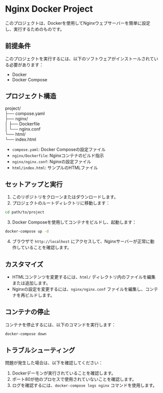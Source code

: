 # Nginx Docker Project

このプロジェクトは、Dockerを使用してNginxウェブサーバーを簡単に設定し、実行するためのものです。

## 前提条件

このプロジェクトを実行するには、以下のソフトウェアがインストールされている必要があります：

- Docker
- Docker Compose

## プロジェクト構造
project/  
├── compose.yaml  
├── nginx/  
│   ├── Dockerfile  
│   └── nginx.conf  
└── html/  
└── index.html  

- `compose.yaml`: Docker Composeの設定ファイル
- `nginx/Dockerfile`: Nginxコンテナのビルド指示
- `nginx/nginx.conf`: Nginxの設定ファイル
- `html/index.html`: サンプルのHTMLファイル

## セットアップと実行

1. このリポジトリをクローンまたはダウンロードします。
2. プロジェクトのルートディレクトリに移動します：
```sh
cd path/to/project
```

3. Docker Composeを使用してコンテナをビルドし、起動します：
```sh
docker-compose up -d
```

4. ブラウザで `http://localhost` にアクセスして、Nginxサーバーが正常に動作していることを確認します。

## カスタマイズ

- HTMLコンテンツを変更するには、`html/` ディレクトリ内のファイルを編集または追加します。
- Nginxの設定を変更するには、`nginx/nginx.conf` ファイルを編集し、コンテナを再ビルドします。

## コンテナの停止

コンテナを停止するには、以下のコマンドを実行します：
```sh
docker-compose down
```

## トラブルシューティング

問題が発生した場合は、以下を確認してください：

1. Dockerデーモンが実行されていることを確認します。
2. ポート80が他のプロセスで使用されていないことを確認します。
3. ログを確認するには、`docker-compose logs nginx` コマンドを使用します。
